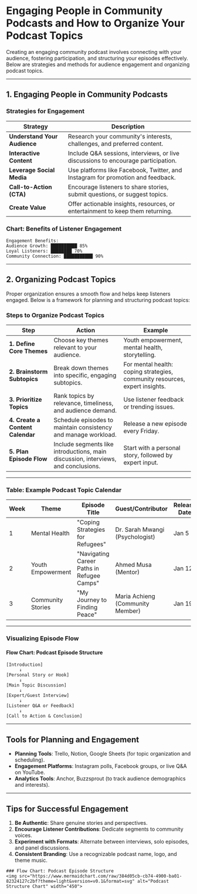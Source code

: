 
# Engaging People in Community Podcasts and How to Organize Your Podcast Topics

Creating an engaging community podcast involves connecting with your audience, fostering participation, and structuring your episodes effectively. Below are strategies and methods for audience engagement and organizing podcast topics.

---

## 1. Engaging People in Community Podcasts

### Strategies for Engagement

| **Strategy**               | **Description**                                                                 |
|-----------------------------|---------------------------------------------------------------------------------|
| **Understand Your Audience**| Research your community's interests, challenges, and preferred content.         |
| **Interactive Content**     | Include Q&A sessions, interviews, or live discussions to encourage participation.|
| **Leverage Social Media**   | Use platforms like Facebook, Twitter, and Instagram for promotion and feedback. |
| **Call-to-Action (CTA)**    | Encourage listeners to share stories, submit questions, or suggest topics.      |
| **Create Value**            | Offer actionable insights, resources, or entertainment to keep them returning.  |

### Chart: Benefits of Listener Engagement

```plaintext
Engagement Benefits:
Audience Growth: ██████████ 85%
Loyal Listeners: ████████ 70%
Community Connection: ███████████ 90%
```

---

## 2. Organizing Podcast Topics

Proper organization ensures a smooth flow and helps keep listeners engaged. Below is a framework for planning and structuring podcast topics:

### Steps to Organize Podcast Topics

| **Step**                     | **Action**                                                                                       | **Example**                                                                 |
|------------------------------|-------------------------------------------------------------------------------------------------|-----------------------------------------------------------------------------|
| **1. Define Core Themes**     | Choose key themes relevant to your audience.                                                   | Youth empowerment, mental health, storytelling.                            |
| **2. Brainstorm Subtopics**   | Break down themes into specific, engaging subtopics.                                           | For mental health: coping strategies, community resources, expert insights.|
| **3. Prioritize Topics**      | Rank topics by relevance, timeliness, and audience demand.                                     | Use listener feedback or trending issues.                                  |
| **4. Create a Content Calendar** | Schedule episodes to maintain consistency and manage workload.                              | Release a new episode every Friday.                                        |
| **5. Plan Episode Flow**      | Include segments like introductions, main discussion, interviews, and conclusions.             | Start with a personal story, followed by expert input.                     |

---

### Table: Example Podcast Topic Calendar

| **Week** | **Theme**             | **Episode Title**                           | **Guest/Contributor**       | **Release Date** |
|----------|-----------------------|---------------------------------------------|-----------------------------|------------------|
| 1        | Mental Health         | "Coping Strategies for Refugees"           | Dr. Sarah Mwangi (Psychologist) | Jan 5           |
| 2        | Youth Empowerment     | "Navigating Career Paths in Refugee Camps"  | Ahmed Musa (Mentor)          | Jan 12          |
| 3        | Community Stories     | "My Journey to Finding Peace"              | Maria Achieng (Community Member) | Jan 19          |

---

### Visualizing Episode Flow

#### Flow Chart: Podcast Episode Structure

```plaintext
[Introduction]
     ↓
[Personal Story or Hook]
     ↓
[Main Topic Discussion]
     ↓
[Expert/Guest Interview]
     ↓
[Listener Q&A or Feedback]
     ↓
[Call to Action & Conclusion]
```

---

## Tools for Planning and Engagement

- **Planning Tools**: Trello, Notion, Google Sheets (for topic organization and scheduling).
- **Engagement Platforms**: Instagram polls, Facebook groups, or live Q&A on YouTube.
- **Analytics Tools**: Anchor, Buzzsprout (to track audience demographics and interests).

---

## Tips for Successful Engagement

1. **Be Authentic**: Share genuine stories and perspectives.
2. **Encourage Listener Contributions**: Dedicate segments to community voices.
3. **Experiment with Formats**: Alternate between interviews, solo episodes, and panel discussions.
4. **Consistent Branding**: Use a recognizable podcast name, logo, and theme music.
```
### Flow Chart: Podcast Episode Structure
<img src="https://www.mermaidchart.com/raw/384d05cb-cb74-4900-ba01-82324127c2bf?theme=light&version=v0.1&format=svg" alt="Podcast Structure Chart" width="450">

